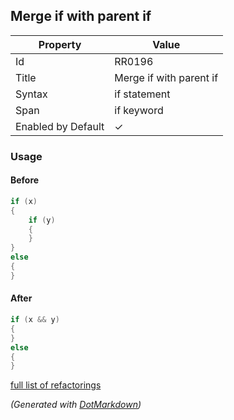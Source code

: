 ## Merge if with parent if

| Property           | Value                   |
| ------------------ | ----------------------- |
| Id                 | RR0196                  |
| Title              | Merge if with parent if |
| Syntax             | if statement            |
| Span               | if keyword              |
| Enabled by Default | &#x2713;                |

### Usage

#### Before

```csharp
if (x)
{
    if (y)
    {
    }
}
else
{
}
```

#### After

```csharp
if (x && y)
{
}
else
{
}
```

[full list of refactorings](Refactorings.md)

*\(Generated with [DotMarkdown](http://github.com/JosefPihrt/DotMarkdown)\)*